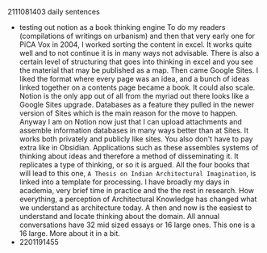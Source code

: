 2111081403 daily sentences

* testing out notion as a book thinking engine
To do my readers (compilations of writings on urbanism) and then that very early one for PiCA Vox in 2004, I worked sorting the content in excel.
It works quite well and to not continue it is in many ways not advisable.
There is also a certain level of structuring that goes into thinking in excel and you see the material that may be published as a map.
Then came Google Sites.
I liked the format where every page was an idea, and a bunch of ideas linked together on a contents page became a book.
It could also scale. 
Notion is the only app out of all from the myriad out there looks like a Google Sites upgrade.
Databases as a feature they pulled in the newer version of Sites which is the main reason for the move to happen.
Anyway I am on Notion now just that I can upload attachments and assemble information databases in many ways better than at Sites.
It works both privately and publicly like sites.
You also don't have to pay extra like in Obsidian.
Applications such as these assembles systems of thinking about ideas and therefore a method of disseminating it. 
It replicates a type of thinking, or so it is argued.
All the four books that will lead to this one, `A Thesis on Indian Architectural Imagination`, is linked into a template for processing.
I have broadly my days in academia, very brief time in practice and the the rest in research.
How everything, a perception of Architectural Knowledge has changed what we understand as architecture today.
A then and now is the easiest to understand and locate thinking about the domain.
All annual conversations have 32 mid sized essays or 16 large ones. 
This one is a 16 large.
More about it in a bit.
* 2201191455 